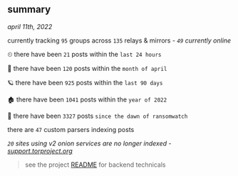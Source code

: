 
## summary
_april 11th, 2022_

currently tracking `95` groups across `135` relays & mirrors - _`49` currently online_

⏲ there have been `21` posts within the `last 24 hours`

🦈 there have been `120` posts within the `month of april`

🪐 there have been `925` posts within the `last 90 days`

🏚 there have been `1041` posts within the `year of 2022`

🦕 there have been `3327` posts `since the dawn of ransomwatch`

there are `47` custom parsers indexing posts

_`20` sites using v2 onion services are no longer indexed - [support.torproject.org](https://support.torproject.org/onionservices/v2-deprecation/)_

> see the project [README](https://github.com/thetanz/ransomwatch#ransomwatch--) for backend technicals
